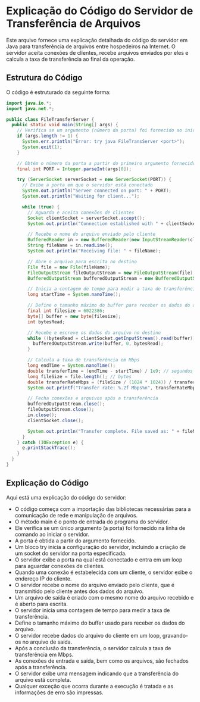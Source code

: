 # Explicação do Código do Servidor de Transferência de Arquivos

Este arquivo fornece uma explicação detalhada do código do servidor em Java para transferência de arquivos entre hospedeiros na Internet. O servidor aceita conexões de clientes, recebe arquivos enviados por eles e calcula a taxa de transferência ao final da operação.

## Estrutura do Código

O código é estruturado da seguinte forma:

```java
import java.io.*;
import java.net.*;

public class FileTransferServer {
  public static void main(String[] args) {
    // Verifica se um argumento (número da porta) foi fornecido ao iniciar o servidor
    if (args.length != 1) {
      System.err.println("Error: try java FileTransServer <port>");
      System.exit(1);
    }

    // Obtém o número da porta a partir do primeiro argumento fornecido na linha de comando
    final int PORT = Integer.parseInt(args[0]);

    try (ServerSocket serverSocket = new ServerSocket(PORT)) {
      // Exibe a porta em que o servidor está conectado
      System.out.println("Server connected on port: " + PORT);
      System.out.println("Waiting for client...");

      while (true) {
        // Aguarda e aceita conexões de clientes
        Socket clientSocket = serverSocket.accept();
        System.out.println("Connection established with " + clientSocket.getInetAddress());

        // Recebe o nome do arquivo enviado pelo cliente
        BufferedReader in = new BufferedReader(new InputStreamReader(clientSocket.getInputStream()));
        String fileName = in.readLine();
        System.out.println("Receiving file: " + fileName);

        // Abre o arquivo para escrita no destino
        File file = new File(fileName);
        FileOutputStream fileOutputStream = new FileOutputStream(file);
        BufferedOutputStream bufferedOutputStream = new BufferedOutputStream(fileOutputStream);

        // Inicia a contagem de tempo para medir a taxa de transferência
        long startTime = System.nanoTime();

        // Define o tamanho máximo do buffer para receber os dados do arquivo
        final int filesize = 6022386;
        byte[] buffer = new byte[filesize];
        int bytesRead;

        // Recebe e escreve os dados do arquivo no destino
        while ((bytesRead = clientSocket.getInputStream().read(buffer)) != -1) {
          bufferedOutputStream.write(buffer, 0, bytesRead);
        }

        // Calcula a taxa de transferência em Mbps
        long endTime = System.nanoTime();
        double transferTime = (endTime - startTime) / 1e9; // segundos
        long fileSize = file.length(); // bytes
        double transferRateMbps = (fileSize / (1024 * 1024)) / transferTime;
        System.out.printf("Transfer rate: %.2f Mbps%n", transferRateMbps);

        // Fecha conexões e arquivos após a transferência
        bufferedOutputStream.close();
        fileOutputStream.close();
        in.close();
        clientSocket.close();

        System.out.println("Transfer complete. File saved as: " + fileName);
      }
    } catch (IOException e) {
      e.printStackTrace();
    }
  }
}
```
## Explicação do Código
Aqui está uma explicação do código do servidor:
* O código começa com a importação das bibliotecas necessárias para a comunicação de rede e manipulação de arquivos.
* O método main é o ponto de entrada do programa do servidor.
* Ele verifica se um único argumento (a porta) foi fornecido na linha de comando ao iniciar o servidor.
* A porta é obtida a partir do argumento fornecido.
* Um bloco try inicia a configuração do servidor, incluindo a criação de um socket do servidor na porta especificada.
* O servidor exibe a porta na qual está conectado e entra em um loop para aguardar conexões de clientes.
* Quando uma conexão é estabelecida com um cliente, o servidor exibe o endereço IP do cliente.
* O servidor recebe o nome do arquivo enviado pelo cliente, que é transmitido pelo cliente antes dos dados do arquivo.
* Um arquivo de saída é criado com o mesmo nome do arquivo recebido e é aberto para escrita.
* O servidor inicia uma contagem de tempo para medir a taxa de transferência.
* Define o tamanho máximo do buffer usado para receber os dados do arquivo.
* O servidor recebe dados do arquivo do cliente em um loop, gravando-os no arquivo de saída.
* Após a conclusão da transferência, o servidor calcula a taxa de transferência em Mbps.
* As conexões de entrada e saída, bem como os arquivos, são fechados após a transferência.
* O servidor exibe uma mensagem indicando que a transferência do arquivo está completa.
* Qualquer exceção que ocorra durante a execução é tratada e as informações de erro são impressas.